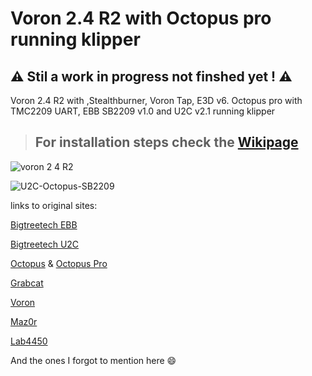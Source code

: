 # Voron 2.4 R2 with Octopus pro running klipper

## **:warning: Stil a work in progress not finshed yet ! :warning:**

Voron 2.4 R2 with ,Stealthburner, Voron Tap, E3D v6.
Octopus pro with TMC2209 UART, EBB SB2209 v1.0 and U2C v2.1 running klipper

> ## For installation steps check the [Wikipage](https://github.com/Qballjos/Voron-2.4-Otopus-pro-EBB36-U2C-CAN/wiki)

![voron 2 4 R2](https://user-images.githubusercontent.com/1911646/210006979-284c8834-5c52-45b6-8e7a-231ccd9c2b9e.jpeg)

![U2C-Octopus-SB2209](https://user-images.githubusercontent.com/1911646/211887538-b0239d62-0468-4e26-8723-45eb765b60e9.jpg)

links to original sites:

[Bigtreetech EBB](https://github.com/bigtreetech/EBB)

[Bigtreetech U2C](https://github.com/bigtreetech/U2C)

[Octopus](https://github.com/bigtreetech/BIGTREETECH-OCTOPUS-V1.0) & [Octopus Pro](https://github.com/bigtreetech/BIGTREETECH-OCTOPUS-Pro)

[Grabcat](https://grabcad.com/library)

[Voron](https://docs.vorondesign.com)

[Maz0r](https://github.com/maz0r)

[Lab4450](https://lab4450.com)

And the ones I forgot to mention here :smile:
